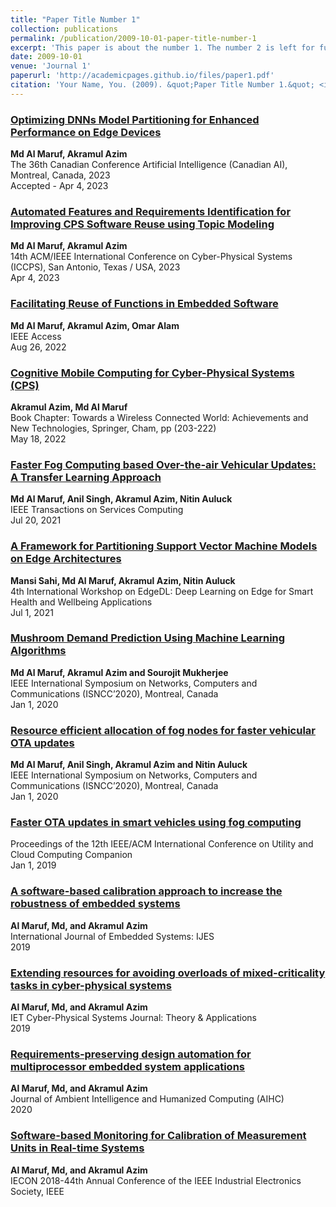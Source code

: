 ```yaml
---
title: "Paper Title Number 1"
collection: publications
permalink: /publication/2009-10-01-paper-title-number-1
excerpt: 'This paper is about the number 1. The number 2 is left for future work.'
date: 2009-10-01
venue: 'Journal 1'
paperurl: 'http://academicpages.github.io/files/paper1.pdf'
citation: 'Your Name, You. (2009). &quot;Paper Title Number 1.&quot; <i>Journal 1</i>. 1(1).'
---
```

<!-- This paper is about the number 1. The number 2 is left for future work.

[Download paper here](http://academicpages.github.io/files/paper1.pdf)

Recommended citation: Your Name, You. (2009). "Paper Title Number 1." <i>Journal 1</i>. 1(1). -->

### [Optimizing DNNs Model Partitioning for Enhanced Performance on Edge Devices](#)
**Md Al Maruf, Akramul Azim**   
The 36th Canadian Conference Artificial Intelligence (Canadian AI), Montreal, Canada, 2023   
Accepted - Apr 4, 2023

### [Automated Features and Requirements Identification for Improving CPS Software Reuse using Topic Modeling](#)
**Md Al Maruf, Akramul Azim**   
14th ACM/IEEE International Conference on Cyber-Physical Systems (ICCPS), San Antonio, Texas / USA, 2023   
Apr 4, 2023

### [Facilitating Reuse of Functions in Embedded Software](#)
**Md Al Maruf, Akramul Azim, Omar Alam**   
IEEE Access   
Aug 26, 2022

### [Cognitive Mobile Computing for Cyber-Physical Systems (CPS)](#)
**Akramul Azim, Md Al Maruf**   
Book Chapter: Towards a Wireless Connected World: Achievements and New Technologies, Springer, Cham, pp (203-222)   
May 18, 2022

### [Faster Fog Computing based Over-the-air Vehicular Updates: A Transfer Learning Approach](#)
**Md Al Maruf, Anil Singh, Akramul Azim, Nitin Auluck**   
IEEE Transactions on Services Computing   
Jul 20, 2021

### [A Framework for Partitioning Support Vector Machine Models on Edge Architectures](#)
**Mansi Sahi, Md Al Maruf, Akramul Azim, Nitin Auluck**   
4th International Workshop on EdgeDL: Deep Learning on Edge for Smart Health and Wellbeing Applications   
Jul 1, 2021

### [Mushroom Demand Prediction Using Machine Learning Algorithms](#)
**Md Al Maruf, Akramul Azim and Sourojit Mukherjee**   
IEEE International Symposium on Networks, Computers and Communications (ISNCC’2020), Montreal, Canada   
Jan 1, 2020

### [Resource efficient allocation of fog nodes for faster vehicular OTA updates](#)
**Md Al Maruf, Anil Singh, Akramul Azim and Nitin Auluck**   
IEEE International Symposium on Networks, Computers and Communications (ISNCC’2020), Montreal, Canada   
Jan 1, 2020

### [Faster OTA updates in smart vehicles using fog computing](#)
Proceedings of the 12th IEEE/ACM International Conference on Utility and Cloud Computing Companion   
Jan 1, 2019

### [A software-based calibration approach to increase the robustness of embedded systems](#)
**Al Maruf, Md, and Akramul Azim**   
International Journal of Embedded Systems: IJES   
2019

### [Extending resources for avoiding overloads of mixed-criticality tasks in cyber-physical systems](#)
**Al Maruf, Md, and Akramul Azim**   
IET Cyber-Physical Systems Journal: Theory & Applications   
2019

### [Requirements‑preserving design automation for multiprocessor embedded system applications](#)
**Al Maruf, Md, and Akramul Azim**   
Journal of Ambient Intelligence and Humanized Computing (AIHC)   
2020

### [Software-based Monitoring for Calibration of Measurement Units in Real-time Systems](#)
**Al Maruf, Md, and Akramul Azim**   
IECON 2018-44th Annual Conference of the IEEE Industrial Electronics Society, IEEE
